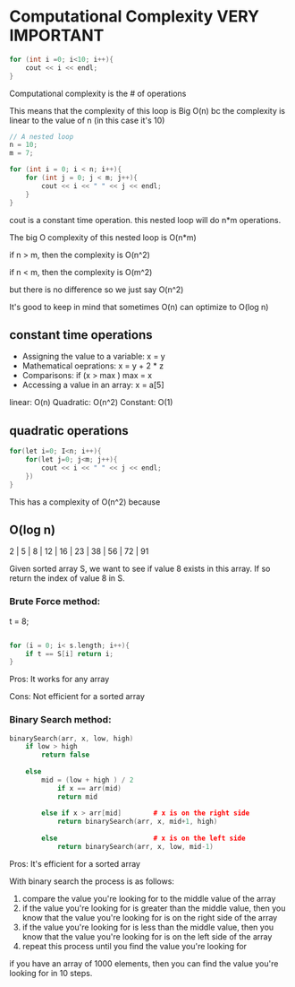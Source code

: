 # Computational Complexity VERY IMPORTANT

```cpp
for (int i =0; i<10; i++){
    cout << i << endl;
}
```

Computational complexity is the # of operations

This means that the complexity of this loop is Big O(n) bc the complexity is linear to the value of n (in this case it's 10)


```cpp
// A nested loop
n = 10; 
m = 7;

for (int i = 0; i < n; i++){
    for (int j = 0; j < m; j++){
        cout << i << " " << j << endl;
    }
}
```

cout is a constant time operation.
this nested loop will do n*m operations.

The big O complexity of this nested loop is O(n*m)

if n > m, then the complexity is O(n^2)

if n < m, then the complexity is O(m^2)

but there is no difference so we just say O(n^2)




It's good to keep in mind that sometimes O(n) can optimize to O(log n)


## constant time operations

- Assigning the value to a variable: x = y
- Mathematical oeprations: x = y + 2 * z
- Comparisons: if (x > max ) max = x
- Accessing a value in an array: x = a[5]

linear: O(n)
Quadratic: O(n^2)
Constant: O(1)


## quadratic operations

```cpp
for(let i=0; I<n; i++){
    for(let j=0; j<m; j++){
        cout << i << " " << j << endl;
    })
}

```

This has a complexity of O(n^2) because 


## O(log n)

2 | 5 | 8 | 12 | 16 | 23 | 38 | 56 | 72 | 91

Given sorted array S, we want to see if value 8 exists in this array. 
If so return the index of value 8 in S. 

### Brute Force method:

t = 8; 

```cpp

for (i = 0; i< s.length; i++){
    if t == S[i] return i;
}

```

Pros: It works for any array

Cons: Not efficient for a sorted array

### Binary Search method:

```cpp
binarySearch(arr, x, low, high)
    if low > high 
        return false
    
    else 
        mid = (low + high ) / 2
            if x == arr(mid)
            return mid
        
        else if x > arr[mid]        # x is on the right side
            return binarySearch(arr, x, mid+1, high)
        
        else                        # x is on the left side
            return binarySearch(arr, x, low, mid-1)
```

Pros: It's efficient for a sorted array

With binary search the process is as follows: 

1. compare the value you're looking for to the middle value of the array
2. if the value you're looking for is greater than the middle value, then you know that the value you're looking for is on the right side of the array
3. if the value you're looking for is less than the middle value, then you know that the value you're looking for is on the left side of the array
4. repeat this process until you find the value you're looking for


if you have an array of 1000 elements, then you can find the value you're looking for in 10 steps.
